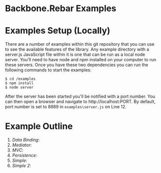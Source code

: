 Backbone.Rebar Examples
=====

# Examples Setup (Locally)

There are a number of examples within this git repository that you can use to see the available features of the library. Any example directory with a server.js JavaScript file within it is one that can be run as a local node server. You'll need to have node and npm installed on your computer to run these servers. Once you have these two dependencies you can run the following commands to start the examples:

	$ cd /examples
	$ npm install
	$ node server

After the server has been started you'll be notified with a port number. You can then open a browser and navigate to http://localhost:PORT. By default, port number is set to 8889 in `examples\server.js` on Line 12.


# Example Outline

1. *Data Binding*:
2. *Mediator*:
3. *MVC*:
4. *Persistence*:
5. *Simple*:
6. *Simple 2*: